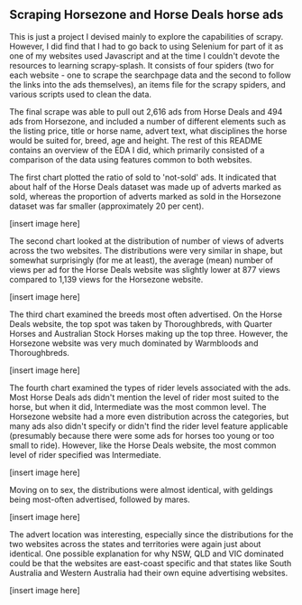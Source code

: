 ## Scraping Horsezone and Horse Deals horse ads

This is just a project I devised mainly to explore the capabilities of scrapy. However, I did find that I had to go back to using Selenium for part of it as one of my websites used Javascript and at the time I couldn't devote the resources to learning scrapy-splash. It consists of four spiders (two for each website - one to scrape the searchpage data and the second to follow the links into the ads themselves), an items file for the scrapy spiders, and various scripts used to clean the data.

The final scrape was able to pull out 2,616 ads from Horse Deals and 494 ads from Horsezone, and included a number of different elements such as the listing price, title or horse name, advert text, what disciplines the horse would be suited for, breed, age and height. The rest of this README contains an overview of the EDA I did, which primarily consisted of a comparison of the data using features common to both websites.

The first chart plotted the ratio of sold to 'not-sold' ads. It indicated that about half of the Horse Deals dataset was made up of adverts marked as sold, whereas the proportion of adverts marked as sold in the Horsezone dataset was far smaller (approximately 20 per cent).

[insert image here]

The second chart looked at the distribution of number of views of adverts across the two websites. The distributions were very similar in shape, but somewhat surprisingly (for me at least), the average (mean) number of views per ad for the Horse Deals website was slightly lower at 877 views compared to 1,139 views for the Horsezone website.

[insert image here]

The third chart examined the breeds most often advertised. On the Horse Deals website, the top spot was taken by Thoroughbreds, with Quarter Horses and Australian Stock Horses making up the top three. However, the Horsezone website was very much dominated by Warmbloods and Thoroughbreds.

[insert image here]

The fourth chart examined the types of rider levels associated with the ads. Most Horse Deals ads didn't mention the level of rider most suited to the horse, but when it did, Intermediate was the most common level. The Horsezone website had a more even distribution across the categories, but many ads also didn't specify or didn't find the rider level feature applicable (presumably because there were some ads for horses too young or too small to ride). However, like the Horse Deals website, the most common level of rider specified was Intermediate.

[insert image here]

Moving on to sex, the distributions were almost identical, with geldings being most-often advertised, followed by mares.

[insert image here]

The advert location was interesting, especially since the distributions for the two websites across the states and territories were again just about identical. One possible explanation for why NSW, QLD and VIC dominated could be that the websites are east-coast specific and that states like South Australia and Western Australia had their own equine advertising websites.

[insert image here]



